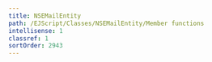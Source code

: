 ```yaml
---
title: NSEMailEntity
path: /EJScript/Classes/NSEMailEntity/Member functions
intellisense: 1
classref: 1
sortOrder: 2943
---
```





